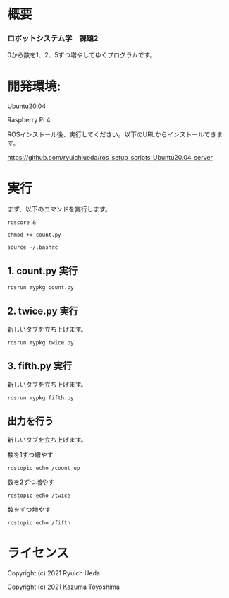 # 概要
### ロボットシステム学　課題2
0から数を1、2、5ずつ増やしてゆくプログラムです。

# 開発環境:
Ubuntu20.04

Raspberry Pi 4

ROSインストール後、実行してください。以下のURLからインストールできます。

https://github.com/ryuichiueda/ros_setup_scripts_Ubuntu20.04_server

# 実行

まず、以下のコマンドを実行します。

 ```
roscore &
 ```
 ```
chmod +x count.py
 ```
  ```
source ~/.bashrc
```

## 1. count.py 実行

 ```
rosrun mypkg count.py
 ```
 
## 2. twice.py 実行

新しいタブを立ち上げます。

  ```
rosrun mypkg twice.py
 ```

## 3. fifth.py 実行

新しいタブを立ち上げます。

  ```
rosrun mypkg fifth.py
  ```

## 出力を行う

新しいタブを立ち上げます。

数を1ずつ増やす
 ```
rostopic echo /count_up
 ```
 
 数を2ずつ増やす
 ```
rostopic echo /twice
 ```
 
 数をずつ増やす
 ```
rostopic echo /fifth
 ```

# ライセンス
Copyright (c) 2021 Ryuich Ueda

Copyright (c) 2021 Kazuma Toyoshima
